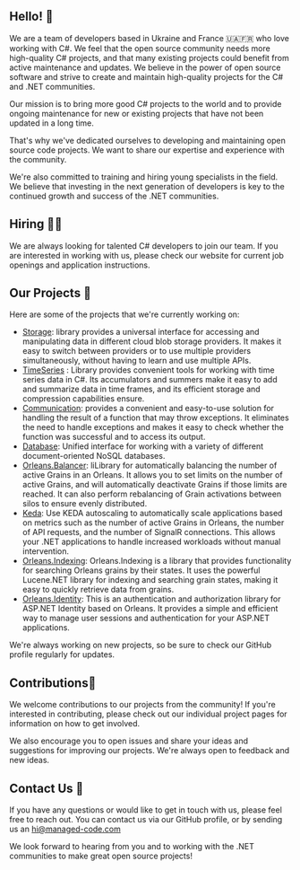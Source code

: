 ## Hello! 👋
We are a team of developers based in Ukraine and France 🇺🇦🇫🇷 who love working with C#. We feel that the open source community needs more high-quality C# projects, and that many existing projects could benefit from active maintenance and updates. We believe in the power of open source software and strive to create and maintain high-quality projects for the C# and .NET communities.

Our mission is to bring more good C# projects to the world and to provide ongoing maintenance for new or existing projects that have not been updated in a long time. 

That's why we've dedicated ourselves to developing and maintaining open source code projects. We want to share our expertise and experience with the community.

We're also committed to training and hiring young specialists in the field. We believe that investing in the next generation of developers is key to the continued growth and success of the .NET communities.

## Hiring 👩‍💻
We are always looking for talented C# developers to join our team. If you are interested in working with us, please check our website for current job openings and application instructions.

## Our Projects 👷
Here are some of the projects that we're currently working on:

- [Storage](https://github.com/managedcode/Storage): library provides a universal interface for accessing and manipulating data in different cloud blob storage providers. It makes it easy to switch between providers or to use multiple providers simultaneously, without having to learn and use multiple APIs.
- [TimeSeries](https://github.com/managedcode/TimeSeries) : Library provides convenient tools for working with time series data in C#. Its accumulators and summers make it easy to add and summarize data in time frames, and its efficient storage and compression capabilities ensure.
- [Communication](https://github.com/managedcode/Communication): provides a convenient and easy-to-use solution for handling the result of a function that may throw exceptions. It eliminates the need to handle exceptions and makes it easy to check whether the function was successful and to access its output.
- [Database](https://github.com/managedcode/Database): Unified interface for working with a variety of different document-oriented NoSQL databases.
- [Orleans.Balancer](https://github.com/managedcode/Orleans.Balancer): liLibrary for automatically balancing the number of active Grains in an Orleans. It allows you to set limits on the number of active Grains, and will automatically deactivate Grains if those limits are reached. It can also perform rebalancing of Grain activations between silos to ensure evenly distributed.
- [Keda](https://github.com/managedcode/Keda): Use KEDA autoscaling to automatically scale applications based on metrics such as the number of active Grains in Orleans, the number of API requests, and the number of SignalR connections. This allows your .NET applications to handle increased workloads without manual intervention.
- [Orleans.Indexing](https://github.com/managedcode/Orleans.Indexing): Orleans.Indexing is a library that provides functionality for searching Orleans grains by their states. It uses the powerful Lucene.NET library for indexing and searching grain states, making it easy to quickly retrieve data from grains.
- [Orleans.Identity](https://github.com/managedcode/Orleans.Identity): This is an authentication and authorization library for ASP.NET Identity based on Orleans. It provides a simple and efficient way to manage user sessions and authentication for your ASP.NET applications.


We're always working on new projects, so be sure to check our GitHub profile regularly for updates.

## Contributions💪
We welcome contributions to our projects from the community! If you're interested in contributing, please check out our individual project pages for information on how to get involved.

We also encourage you to open issues and share your ideas and suggestions for improving our projects. We're always open to feedback and new ideas.

## Contact Us 💬
If you have any questions or would like to get in touch with us, please feel free to reach out. You can contact us via our GitHub profile, or by sending us an hi@managed-code.com

We look forward to hearing from you and to working with the .NET communities to make great open source projects!
